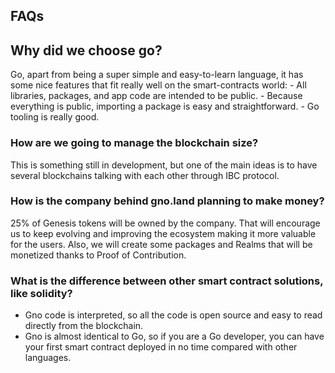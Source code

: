 ## FAQs

## Why did we choose go?

Go, apart from being a super simple and easy-to-learn language, it has some nice features that fit really well on the smart-contracts world:
    - All libraries, packages, and app code are intended to be public.
    - Because everything is public, importing a package is easy and straightforward.
    - Go tooling is really good.

### How are we going to manage the blockchain size?

This is something still in development, but one of the main ideas is to have several blockchains talking with each other through IBC protocol. 

### How is the company behind gno.land planning to make money?

25% of Genesis tokens will be owned by the company. That will encourage us to keep evolving and improving the ecosystem making it more valuable for the users. Also, we will create some packages and Realms that will be monetized thanks to Proof of Contribution.

### What is the difference between other smart contract solutions, like solidity?

- Gno code is interpreted, so all the code is open source and easy to read directly from the blockchain.
- Gno is almost identical to Go, so if you are a Go developer, you can have your first smart contract deployed in no time compared with other languages.

